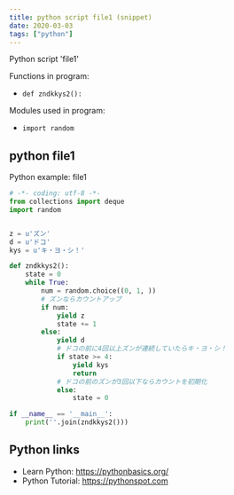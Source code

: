 ```yaml
---
title: python script file1 (snippet)
date: 2020-03-03
tags: ["python"]
---
```

Python script 'file1'

Functions in program: 
* `def zndkkys2():`

Modules used in program: 
* `import random`

## python file1

Python example: file1

```python
# -*- coding: utf-8 -*-
from collections import deque
import random


z = u'ズン'
d = u'ドコ'
kys = u'キ・ヨ・シ！'

def zndkkys2():
    state = 0
    while True:
        num = random.choice((0, 1, ))
        # ズンならカウントアップ
        if num:
            yield z
            state += 1
        else:
            yield d
            # ドコの前に4回以上ズンが連続していたらキ・ヨ・シ！
            if state >= 4:
                yield kys
                return
            # ドコの前のズンが3回以下ならカウントを初期化
            else:
                state = 0

if __name__ == '__main__':
    print(''.join(zndkkys2()))


```

## Python links

- Learn Python: https://pythonbasics.org/
- Python Tutorial: https://pythonspot.com
